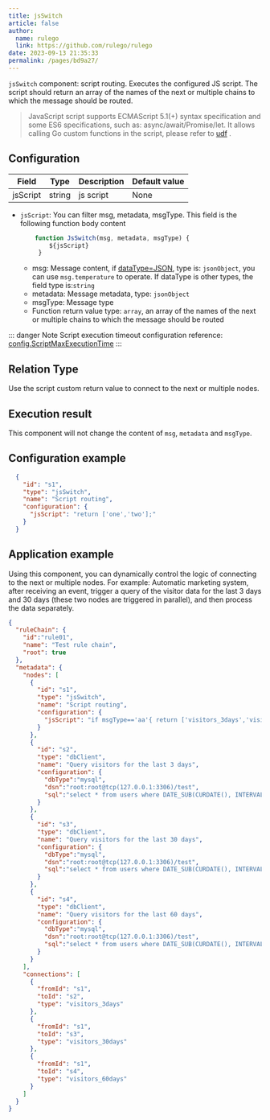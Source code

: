 ```yaml
---
title: jsSwitch
article: false
author: 
  name: rulego
  link: https://github.com/rulego/rulego
date: 2023-09-13 21:35:33
permalink: /pages/bd9a27/
---
```


`jsSwitch` component: script routing. Executes the configured JS script. The script should return an array of the names of the next or multiple chains to which the message should be routed.

> JavaScript script supports ECMAScript 5.1(+) syntax specification and some ES6 specifications, such as: async/await/Promise/let. It allows calling Go custom functions in the script, please refer to [udf](/en/pages/d59341/#udf) .

## Configuration

| Field    | Type   | Description | Default value |
|----------|--------|-------------|---------------|
| jsScript | string | js script   | None          |

- `jsScript`: You can filter msg, metadata, msgType. This field is the following function body content

  ```javascript
      function JsSwitch(msg, metadata, msgType) { 
          ${jsScript} 
       }
  ```
  - msg: Message content, if [dataType=JSON](/en/pages/8ee82f/), type is: `jsonObject`, you can use `msg.temperature` to operate. If dataType is other types, the field type is:`string`
  - metadata: Message metadata, type: `jsonObject`
  - msgType: Message type
  - Function return value type: `array`, an array of the names of the next or multiple chains to which the message should be routed

::: danger Note
Script execution timeout configuration reference: [config.ScriptMaxExecutionTime](/en/pages/d59341/#ScriptMaxExecutionTime)
:::

## Relation Type

Use the script custom return value to connect to the next or multiple nodes.

## Execution result

This component will not change the content of `msg`, `metadata` and `msgType`.

## Configuration example

```json
  {
    "id": "s1",
    "type": "jsSwitch",
    "name": "Script routing",
    "configuration": {
      "jsScript": "return ['one','two'];"
    }
  }
```

## Application example
Using this component, you can dynamically control the logic of connecting to the next or multiple nodes. For example: Automatic marketing system, after receiving an event, trigger a query of the visitor data for the last 3 days and 30 days (these two nodes are triggered in parallel), and then process the data separately.

```json
{
  "ruleChain": {
    "id":"rule01",
    "name": "Test rule chain",
    "root": true
  },
  "metadata": {
    "nodes": [
      {
        "id": "s1",
        "type": "jsSwitch",
        "name": "Script routing",
        "configuration": {
          "jsScript": "if msgType=='aa'{ return ['visitors_3days','visitors_30days'];}else {return ['visitors_3days','visitors_30days','visitors_60days'];}"
        }
      },
      {
        "id": "s2",
        "type": "dbClient",
        "name": "Query visitors for the last 3 days",
        "configuration": {
          "dbType":"mysql",
          "dsn":"root:root@tcp(127.0.0.1:3306)/test",
          "sql":"select * from users where DATE_SUB(CURDATE(), INTERVAL 3 DAY)<=visitor_time"
        }
      },
      {
        "id": "s3",
        "type": "dbClient",
        "name": "Query visitors for the last 30 days",
        "configuration": {
          "dbType":"mysql",
          "dsn":"root:root@tcp(127.0.0.1:3306)/test",
          "sql":"select * from users where DATE_SUB(CURDATE(), INTERVAL 30 DAY)<=visitor_time"
        }
      },
      {
        "id": "s4",
        "type": "dbClient",
        "name": "Query visitors for the last 60 days",
        "configuration": {
          "dbType":"mysql",
          "dsn":"root:root@tcp(127.0.0.1:3306)/test",
          "sql":"select * from users where DATE_SUB(CURDATE(), INTERVAL 60 DAY)<=visitor_time"
        }
      }
    ],
    "connections": [
      {
        "fromId": "s1",
        "toId": "s2",
        "type": "visitors_3days"
      },
      {
        "fromId": "s1",
        "toId": "s3",
        "type": "visitors_30days"
      },
      {
        "fromId": "s1",
        "toId": "s4",
        "type": "visitors_60days"
      }
    ]
  }
}
```